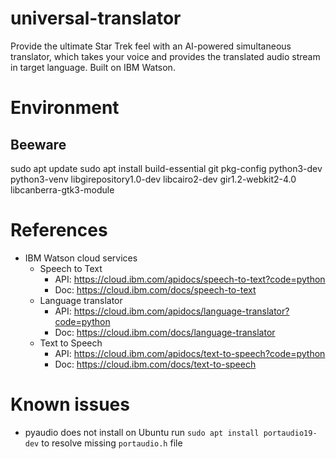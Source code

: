 # universal-translator
Provide the ultimate Star Trek feel with an AI-powered simultaneous translator, which takes your voice and provides the translated audio stream in target language.
Built on IBM Watson.


# Environment
## Beeware
sudo apt update
sudo apt install build-essential git pkg-config python3-dev python3-venv libgirepository1.0-dev libcairo2-dev gir1.2-webkit2-4.0 libcanberra-gtk3-module


# References
- IBM Watson cloud services
  - Speech to Text
    - API: https://cloud.ibm.com/apidocs/speech-to-text?code=python
    - Doc: https://cloud.ibm.com/docs/speech-to-text
  - Language translator
    - API: https://cloud.ibm.com/apidocs/language-translator?code=python
    - Doc: https://cloud.ibm.com/docs/language-translator
  - Text to Speech
    - API: https://cloud.ibm.com/apidocs/text-to-speech?code=python 
    - Doc: https://cloud.ibm.com/docs/text-to-speech


# Known issues

- pyaudio does not install on Ubuntu
run `sudo apt install portaudio19-dev` to resolve missing `portaudio.h` file
